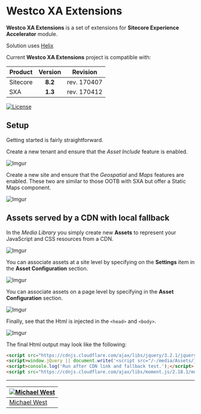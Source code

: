 # Westco XA Extensions
**Westco XA Extensions** is a set of extensions for **Sitecore Experience Accelerator** module.

Solution uses [Helix](http://helix.sitecore.net/)

Current **Westco XA Extensions** project is compatible with:

| Product   |      Version      |  Revision |
|----------|:-------------:|:------:|
| Sitecore |  **8.2** | rev. 170407 |
| SXA  |  **1.3** | rev. 170412 |

[![License](https://img.shields.io/badge/license-MIT%20License-brightgreen.svg)](https://opensource.org/licenses/MIT)

## Setup

Getting started is fairly straightforward.

Create a new tenant and ensure that the _Asset Include_ feature is enabled.

![Imgur](http://i.imgur.com/HS975qI.png)

Create a new site and ensure that the _Geospatial_ and _Maps_ features are enabled. These two are similar to those OOTB with SXA but offer a Static Maps component.

![Imgur](http://i.imgur.com/eRwHQDd.png)

## Assets served by a CDN with local fallback

In the _Media Library_ you simply create new **Assets** to represent your JavaScript and CSS resources from a CDN.

![Imgur](http://i.imgur.com/RyjOryS.png)

You can associate assets at a site level by specifying on the **Settings** item in the **Asset Configuration** section.

![Imgur](http://i.imgur.com/bHCxUcC.png)

You can associate assets on a page level by specifying in the **Asset Configuration** section.

![Imgur](http://i.imgur.com/JLtUWlB.png)

Finally, see that the Html is injected in the `<head>` and `<body>`.

![Imgur](http://i.imgur.com/xNO4dy2.png)

The final Html output may look like the following:

```html
<script src="https://cdnjs.cloudflare.com/ajax/libs/jquery/3.2.1/jquery.min.js" integrity="sha256-hwg4gsxgFZhOsEEamdOYGBf13FyQuiTwlAQgxVSNgt4=" crossorigin="anonymous"></script>
<script>window.jQuery || document.write('<script src="/-/media/Assets/jquery/jquery-3-2-1/Scripts/optimized-min.js?t=20170614T032244Z">\x3C/script>')</script>
<script>console.log('Run after CDN link and fallback test.');</script>
<script src="https://cdnjs.cloudflare.com/ajax/libs/moment.js/2.18.1/moment.min.js" integrity="sha256-1hjUhpc44NwiNg8OwMu2QzJXhD8kcj+sJA3aCQZoUjg=" crossorigin="anonymous"></script>
```

---

| [![Michael West](https://gravatar.com/avatar/a2914bafbdf4e967701eb4732bde01c5?s=220)](https://github.com/michaellwest) |
| --- |
| [Michael West](https://michaellwest.blogspot.com) |
